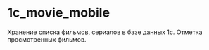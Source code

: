 # 1c_movie_mobile

Хранение списка фильмов, сериалов в базе данных 1с. Отметка просмотренных фильмов.
